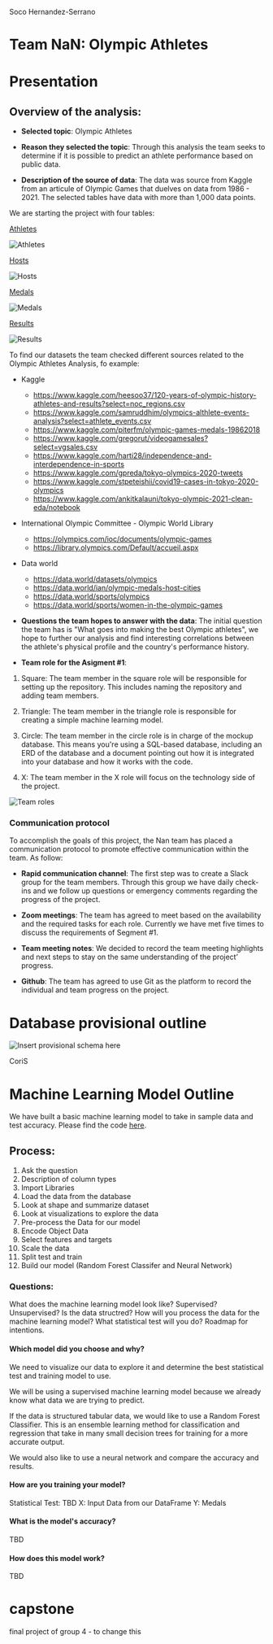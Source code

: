 Soco Hernandez-Serrano 
# **Team NaN: Olympic Athletes**

# **Presentation**

## Overview of the analysis:

 - **Selected topic**: Olympic Athletes
 
 - **Reason they selected the topic**: Through this analysis the team seeks to determine if it is possible to predict an athlete performance based on public data. 
 
 - **Description of the source of data**: The data was source from Kaggle from an articule of Olympic Games that duelves on data from 1986 - 2021. The selected tables have data with more than 1,000 data points. 

 We are starting the project with four tables: 
 
 [Athletes](https://github.com/xenia-e/capstone/blob/SocoH/olympic_athletes.csv)

 ![Athletes](https://github.com/xenia-e/capstone/blob/readme_proposal/Report_images/athletes_data.png)

 [Hosts](https://github.com/xenia-e/capstone/blob/SocoH/olympic_hosts.csv) 

 ![Hosts](https://github.com/xenia-e/capstone/blob/readme_proposal/Report_images/host_data.png)

 [Medals](https://github.com/xenia-e/capstone/blob/SocoH/olympic_medals.csv)
 
 ![Medals](https://github.com/xenia-e/capstone/blob/readme_proposal/Report_images/medals_data.png)

 [Results](https://github.com/xenia-e/capstone/blob/SocoH/olympic_results.csv)
 
 ![Results](https://github.com/xenia-e/capstone/blob/readme_proposal/Report_images/results_data.png)
 
 
 To find our datasets the team checked different sources related to the Olympic Athletes Analysis, fo example:
- Kaggle
    - https://www.kaggle.com/heesoo37/120-years-of-olympic-history-athletes-and-results?select=noc_regions.csv
    - https://www.kaggle.com/samruddhim/olympics-althlete-events-analysis?select=athlete_events.csv
    - https://www.kaggle.com/piterfm/olympic-games-medals-19862018
    - https://www.kaggle.com/gregorut/videogamesales?select=vgsales.csv
    - https://www.kaggle.com/harti28/independence-and-interdependence-in-sports
    - https://www.kaggle.com/gpreda/tokyo-olympics-2020-tweets
    - https://www.kaggle.com/stpeteishii/covid19-cases-in-tokyo-2020-olympics
    - https://www.kaggle.com/ankitkalauni/tokyo-olympic-2021-clean-eda/notebook

- International Olympic Committee - Olympic World Library 
    - https://olympics.com/ioc/documents/olympic-games
    - https://library.olympics.com/Default/accueil.aspx

- Data world 
    - https://data.world/datasets/olympics
    - https://data.world/ian/olympic-medals-host-cities
    - https://data.world/sports/olympics
    - https://data.world/sports/women-in-the-olympic-games

 - **Questions the team hopes to answer with the data**:  The initial question the team has is "What goes into making the best Olympic athletes", we hope to further our analysis and find interesting correlations between the athlete's physical profile and the country's performance history.  

 - **Team role for the Asigment #1**:

 1. Square: The team member in the square role will be responsible for setting up the repository. This includes naming the repository and adding team members.

 2. Triangle: The team member in the triangle role is responsible for creating a simple machine learning model. 

 3. Circle: The team member in the circle role is in charge of the mockup database. This means you're using a SQL-based database, including an ERD of the database and a document pointing out how it is integrated into your database and how it works with the code. 

 4. X: The team member in the X role will focus on the technology side of the project. 

![Team roles](https://github.com/xenia-e/capstone/blob/readme_proposal/Report_images/Team_roles.png)

### Communication protocol

To accomplish the goals of this project, the Nan team has placed a communication protocol to promote effective communication within the team. As follow:
- **Rapid communication channel**: The first step was to create a Slack group for the team members. Through this  group we have daily check-ins and we follow up questions or emergency comments regarding the progress of the project. 

- **Zoom meetings**: The team has agreed to meet based on the availability and the required tasks for each role. Currently we have met five times to discuss the requirements of Segment #1. 

- **Team meeting notes**: We decided to record the team meeting highlights and next steps to stay on the same understanding of the project’ progress. 

- **Github**: The team has agreed to use Git as the platform to record the individual and team progress on the project. 

# Database provisional outline 


![Insert provisional schema here](https://github.com/xenia-e/capstone/blob/main/Database%20Schema/Provisional_ERD.png)




CoriS
# Machine Learning Model Outline

We have built a basic machine learning model to take in sample data and test accuracy. Please find the code [here](https://github.com/xenia-e/capstone/blob/main/Olympics_Machine_Learning_Model.ipynb).

## Process:
1. Ask the question 
2. Description of column types
3. Import Libraries 
4. Load the data from the database 
5. Look at shape and summarize dataset 
6. Look at visualizations to explore the data
7. Pre-process the Data for our model
8. Encode Object Data 
9. Select features and targets
10. Scale the data
11. Split test and train 
12. Build our model (Random Forest Classifer and Neural Network)


### Questions:
What does the machine learning model look like? Supervised? Unsupervised? Is the data structred? How will you process the data for the machine learning model? What statistical test will you do? Roadmap for intentions. 

#### Which model did you choose and why? 
We need to visualize our data to explore it and determine the best statistical test and training model to use. 

We will be using a supervised machine learning model because we already know what data we are trying to predict.

If the data is structured tabular data, we would like to use a Random Forest Classifier. This is an ensemble learning method for classification and regression that take in many small decision trees for training for a more accurate output.

We would also like to use a neural network and compare the accuracy and results. 

#### How are you training your model? 
Statistical Test: TBD
X: Input Data from our DataFrame
Y: Medals

#### What is the model's accuracy? 
TBD

#### How does this model work? 
TBD

# capstone
final project of group 4 - to change this
